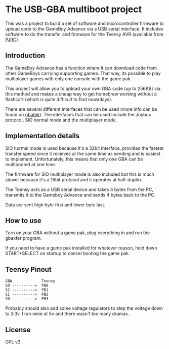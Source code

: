 # The USB-GBA multiboot project

This was a project to build a set of software and microcontroller firmware to upload code to the GameBoy Advance via a USB serial interface. It includes software to do the transfer and firmware for the Teensy AVR (available from [PJRC](http://www.pjrc.com/teensy/)).

## Introduction

The GameBoy Advance has a function where it can download code from other GameBoys carrying supporting games. That way, its possible to play multiplayer games with only one console with the game pak.

This project will allow you to upload your own GBA code (up to 256KB) via this method and makes a cheap way to get homebrew working without a flashcart (which is quite difficult to find nowadays).

There are several different interfaces that can be used (more info can be found on [gbatek](http://nocash.emubase.de/gbatek.htm#gbacommunicationports)). The interfaces that can be used include the Joybus protocol, SIO normal mode and the multiplayer mode.

## Implementation details

SIO normal mode is used because it's a 32bit interface, provides the fastest transfer speed since it recieves at the same time as sending and is easiest to implement. Unfortunately, this means that only one GBA can be multibooted at one time.

The firmware for SIO multiplayer mode is also included but this is much slower because it's a 16bit protocol and it operates at half-duplex.

The Teensy acts as a USB serial device and takes 4 bytes from the PC, transmits it to the Gameboy Advance and sends 4 bytes back to the PC.

Data are sent high byte first and lower byte last.

## How to use

Turn on your GBA without a game pak, plug everything in and run the gbaxfer program.

If you need to have a game pak installed for whatever reason, hold down START+SELECT on startup to cancel booting the game pak.

## Teensy Pinout

```
GBA             Teensy
SD ---------->  PB0
SC ---------->  PB1
SI ---------->  PB2
SO ---------->  PB3
```

Probably should also add some voltage regulators to step the voltage down to 3.3v. I ran mine at 5v and there wasn't too many dramas.

## License

GPL v3
